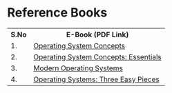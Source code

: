 
# Reference Books

<table width="100%" class="table">
<tr>
<th>S.No</th>
<th>E-Book (PDF Link)</th>
</tr>
<tr><td>1.</td><td><a target="_blank" href="https://www.amazon.com/Operating-System-Concepts-Abraham-Silberschatz/dp/1118063333/ref=dp_ob_title_bk">
Operating System Concepts</a>

<tr><td>2.</td><td><a target="_blank" href="http://www.amazon.com/Operating-Concepts-Essentials-Abraham-Silberschatz/dp/1118804929/ref=sr_1_1?s=books&ie=UTF8&qid=1415311059&sr=1-1&keywords=operating+system+concepts+essentials">
Operating System Concepts: Essentials</a>

<tr><td>3.</td><td><a target="_blank" href="http://www.amazon.com/Modern-Operating-Systems-4th-Edition/dp/013359162X/ref=dp_ob_title_bk">
Modern Operating Systems</a>

<tr><td>4.</td><td><a target="_blank" href="http://pages.cs.wisc.edu/~remzi/OSTEP/">
Operating Systems: Three Easy Pieces</a>
